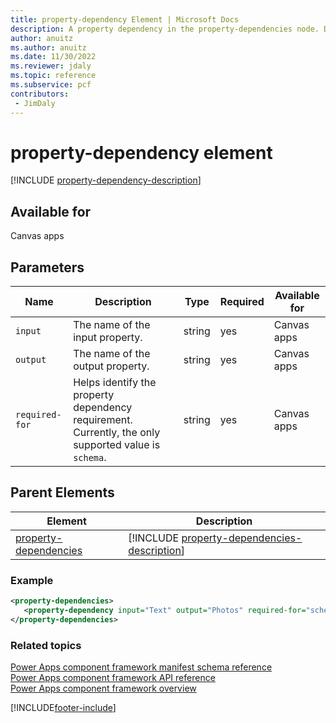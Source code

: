 ```yaml
---
title: property-dependency Element | Microsoft Docs
description: A property dependency in the property-dependencies node. Defines dependency between two properties.
author: anuitz
ms.author: anuitz
ms.date: 11/30/2022
ms.reviewer: jdaly
ms.topic: reference
ms.subservice: pcf
contributors:
 - JimDaly
---
```


# property-dependency element

[!INCLUDE [property-dependency-description](includes/property-dependency-description.md)]

## Available for

Canvas apps

## Parameters

|Name|Description|Type|Required|Available for|
|--|--|--|--|-----|
|`input`|The name of the input property.|string|yes|Canvas apps|
|`output`|The name of the output property.|string|yes|Canvas apps|
|`required-for`|Helps identify the property dependency requirement. Currently, the only supported value is `schema`. |string|yes|Canvas apps|

## Parent Elements

|Element|Description|
|--|--|
|[property-dependencies](property-dependencies.md)|[!INCLUDE [property-dependencies-description](includes/property-dependencies-description.md)]|

### Example

```XML
<property-dependencies>
   <property-dependency input="Text" output="Photos" required-for="schema" />
</property-dependencies>
```

### Related topics

[Power Apps component framework manifest schema reference](index.md)<br/>
[Power Apps component framework API reference](../reference/index.md)<br/>
[Power Apps component framework overview](../overview.md)

[!INCLUDE[footer-include](../../../includes/footer-banner.md)]